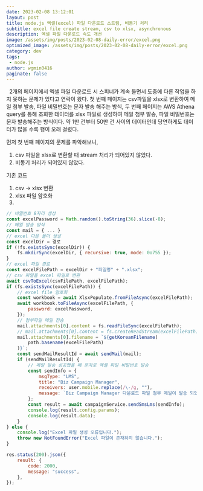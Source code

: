 ```yaml
---
date: 2023-02-08 13:12:01
layout: post
title: node.js 엑셀(excel) 파일 다운로드 스트림, 비동기 처리
subtitle: excel file create stream, csv to xlsx, asynchronous
description: 엑셀 파일 다운로드 속도 개선
image: /assets/img/posts/2023-02-08-daily-error/excel.png
optimized_image: /assets/img/posts/2023-02-08-daily-error/excel.png
category: dev
tags:
 - node.js
author: wgmin0416
paginate: false
---
```


&nbsp;&nbsp;2개의 페이지에서 엑셀 파일 다운로드 시 스피너가 계속 돌면서 도중에 다른 작업을 하지 못하는 문제가 있다고 연락이 왔다.
첫 번째 페이지는 csv파일을 xlsx로 변환하여 메일 첨부 발송, 파일 비밀번호는 문자 발송 해주는 방식,
두 번째 페이지는 AWS Athena query를 통해 조회한 데이터를 xlsx 파일로 생성하여 메일 첨부 발송, 파일 비밀번호는 문자 발송해주는 방식이다.
약 1만 건부터 50만 건 사이의 데이터인데 당연하게도 데이터가 많을 수록 행이 오래 걸렸다.

먼저 첫 번째 페이지의 문제를 파악해보니,  
1. csv 파일을 xlsx로 변환할 때 stream 처리가 되어있지 않았다.
2. 비동기 처리가 되어있지 않았다.

기존 코드
1) csv → xlsx 변환
2) xlsx 파일 암호화
3) 
```javascript
// 비밀번호 8자리 생성
const excelPassword = Math.random().toString(36).slice(-8);
// 메일 발송 양식
const mail = { ... }
// excel 다운 폴더 생성
const excelDir = 경로
if (!fs.existsSync(excelDir)) {
    fs.mkdirSync(excelDir, { recursive: true, mode: 0o755 });
}
// excel 파일 경로
const excelFilePath = excelDir + "파일명" + ".xlsx";
// csv 파일을 excel 파일로 변환
await csvToExcel(csvFilePath, excelFilePath);
if (fs.existsSync(excelFilePath)) {
    // excel file 암호화
    const workbook = await XlsxPopulate.fromFileAsync(excelFilePath);
    await workbook.toFileAsync(excelFilePath, {
        password: excelPassword,
    });
    // 첨부파일 메일 전송
    mail.attachments[0].content = fs.readFileSync(excelFilePath);
    // mail.attachments[0].content = fs.createReadStream(excelFilePath);
    mail.attachments[0].filename = `${getKoreanFilename(
        path.basename(excelFilePath)
    )}`;
    const sendMailResultId = await sendMail(mail);
    if (sendMailResultId) {
        // 메일 발송 성공했을 때 문자로 엑셀 파일 비밀번호 발송
        const sendInfo = {
            msgType: "LMS",
            title: "Biz Campaign Manager",
            receivers: user.mobile.replace(/\-/g, ""),
            message: `Biz Campaign Manager 다운로드 파일 첨부 메일이 발송 되었습니다.\n\nExcel 파일 비밀번호: ${excelPassword}`,
        };
        const result = await campaignService.sendSmsLms(sendInfo);
        console.log(result.config.params);
        console.log(result.data);
    }
} else {
    console.log("Excel 파일 생성 오류입니다.");
    throw new NotFoundError("Excel 파일이 존재하지 않습니다.");
}

res.status(200).json({
    result: {
        code: 2000,
        message: "success",
    },
});
```